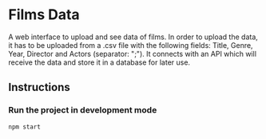 # Films Data

A web interface to upload and see data of films. In order to upload the data, it has to be uploaded from a .csv file with the following fields: Title, Genre, Year, Director and Actors (separator: ";").
It connects with an API which will receive the data and store it in a database for later use.

## Instructions
### Run the project in development mode
```
npm start
```